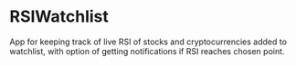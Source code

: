# RSIWatchlist

  App for keeping track of live RSI of stocks and cryptocurrencies added to watchlist,
with option of getting notifications if RSI reaches chosen point.
